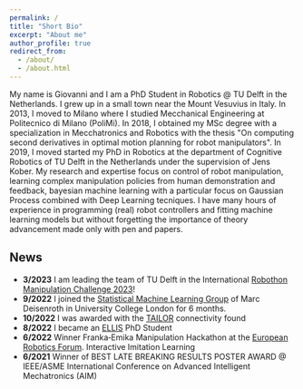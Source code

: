 ```yaml
---
permalink: /
title: "Short Bio"
excerpt: "About me"
author_profile: true
redirect_from: 
  - /about/
  - /about.html
---
```

 
 My name is Giovanni and I am a PhD Student in Robotics @ TU Delft in the Netherlands. I grew up in a small town near the Mount Vesuvius in Italy. In 2013, I moved to Milano where I studied Mecchanical Engineering at Politecnico di Milano (PoliMi). In 2018, I obtained my MSc degree with a specialization in Mecchatronics and Robotics with the thesis "On computing second derivatives in optimal motion planning for robot manipulators". In 2019, I moved started my PhD in Robotics at the department of Cognitive Robotics of TU Delft in the Netherlands under the supervision of Jens Kober. 
My research and expertise focus on control of robot manipulation, learning complex manipulation policies from human demonstration and feedback, bayesian machine learning with a particular focus on Gaussian Process combined with Deep Learning tecniques. I have many hours of experience in programming (real) robot controllers and fitting machine learning models but without forgetting the importance of theory advancement made only with pen and papers. 

## News
- **3/2023** I am leading the team of TU Delft in the International [Robothon Manipulation Challenge 2023](https://automatica-munich.com/en/munich-i/robothon/)! 
- **9/2022** I joined the [Statistical Machine Learning Group](https://www.sml-group.cc/) of Marc Deisenroth in University College London for 6 months. 
- **10/2022** I was awarded with the [TAILOR](https://tailor-network.eu/connectivity-fund/) connectivity found  
- **8/2022** I became an [ELLIS](https://ellis.eu/letter) PhD Student
- **6/2022** Winner Franka‑Emika Manipulation Hackathon at the [European Robotics Forum](https://www.youtube.com/watch?v=eqpV09Kuc_o). Interactive Imitation Learning 
- **6/2021** Winner of BEST LATE BREAKING RESULTS POSTER AWARD @ IEEE/ASME International Conference on Advanced Intelligent Mechatronics (AIM)
